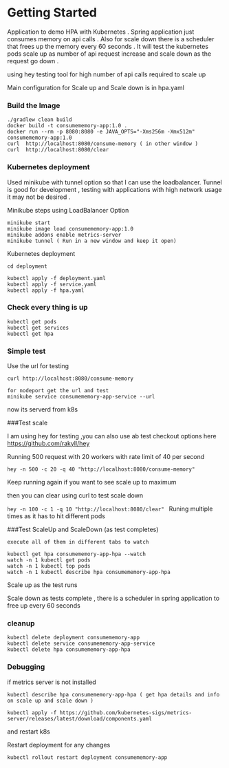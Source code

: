 # Getting Started

Application to demo HPA with Kubernetes . 
Spring application just consumes memory on api calls . Also for scale
down there is a scheduler that frees up the memory every 60 seconds . 
It will test the kubernetes pods scale up as number of api request increase and scale down 
as the request go down . 


using hey testing tool for high number of api calls required to scale up 

Main configuration for Scale up and Scale down is in hpa.yaml

### Build the Image
```
./gradlew clean build  
docker build -t consumememory-app:1.0 .  
docker run --rm -p 8080:8080 -e JAVA_OPTS="-Xms256m -Xmx512m" consumememory-app:1.0 
curl  http://localhost:8080/consume-memory ( in other window ) 
curl  http://localhost:8080/clear
```
### Kubernetes deployment 
Used minikube with tunnel option so that I can use the loadbalancer. 
Tunnel is good for development , testing with applications with high network usage it may not
be desired . 

Minikube steps using LoadBalancer Option 
```
minikube start 
minikube image load consumememory-app:1.0
minikube addons enable metrics-server
minikube tunnel ( Run in a new window and keep it open)
```

Kubernetes deployment
```
cd deployment

kubectl apply -f deployment.yaml
kubectl apply -f service.yaml
kubectl apply -f hpa.yaml

```

### Check every thing is up

```
kubectl get pods
kubectl get services 
kubectl get hpa
```



### Simple test 
Use the url for testing
```
curl http://localhost:8080/consume-memory

for nodeport get the url and test
minikube service consumememory-app-service --url

```
now its serverd from k8s 

###Test scale

I am using hey for testing ,you can also use ab test 
checkout options here https://github.com/rakyll/hey

Running 500 request  with 20 workers with rate limit of 40 per second 
```
hey -n 500 -c 20 -q 40 "http://localhost:8080/consume-memory"
```
Keep running again if you want to see scale up to maximum 

then you can clear using curl to test scale down

```hey -n 100 -c 1 -q 10 "http://localhost:8080/clear" ```
Runing multiple times as it has to hit different pods 

###Test ScaleUp and ScaleDown (as test completes)
```
execute all of them in different tabs to watch 

kubectl get hpa consumememory-app-hpa --watch
watch -n 1 kubectl get pods
watch -n 1 kubectl top pods
watch -n 1 kubectl describe hpa consumememory-app-hpa
```
Scale up as the test runs

Scale down as tests complete , there is a scheduler in spring application to free up every 60 seconds

### cleanup
```
kubectl delete deployment consumememory-app
kubectl delete service consumememory-app-service
kubectl delete hpa consumememory-app-hpa
```


### Debugging
if metrics server is not installed
```
kubectl describe hpa consumememory-app-hpa ( get hpa details and info on scale up and scale down ) 

kubectl apply -f https://github.com/kubernetes-sigs/metrics-server/releases/latest/download/components.yaml  
```
and restart k8s

Restart deployment for any changes
```
kubectl rollout restart deployment consumememory-app
```
